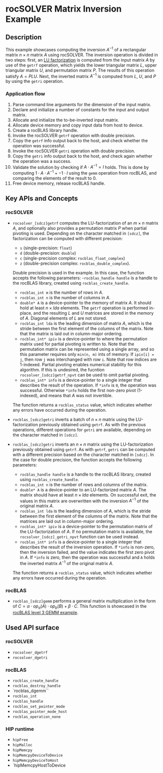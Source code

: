 # rocSOLVER Matrix Inversion Example

## Description
This example showcases computing the inversion $A^{-1}$ of a rectangular matrix $n\times n$ matrix $A$ using rocSOLVER. The inversion operation is divided in two steps: first, an [LU factorization](https://en.wikipedia.org/wiki/LU_decomposition) is computed from the input matrix $A$ by use of the `getrf` operation, which yields the lower triangular matrix $L$, upper triangular matrix $U$, and permutation matrix $P$. The results of this operation satisfy $A = PLU$. Next, the inverted matrix $A^{-1}$ is computed from $L$, $U$, and $P$ by using the `getri` operation.

### Application flow
1. Parse command line arguments for the dimension of the input matrix.
2. Declare and initialize a number of constants for the input and output matrix.
3. Allocate and initialize the to-be-inverted input matrix.
4. Allocate device memory and copy input data from host to device.
5. Create a rocBLAS library handle.
6. Invoke the rocSOLVER `getrf` operation with double precision.
7. Copy the `getrf` info output back to the host, and check whether the operation was successful.
9. Invoke the rocSOLVER `getri` operation with double precision.
10. Copy the `getri` info output back to the host, and check again whether the operation was a success.
11. Validate the solution by checking if $A\cdot A^{-1} = I$ holds. This is done by computing $1\cdot A \cdot A^{-1} + -1 \cdot I$ using the `gemm` operation from rocBLAS, and comparing the elements of the result to 0.
12. Free device memory, release rocBLAS handle.

## Key APIs and Concepts
### rocSOLVER
- `rocsolver_[sdcz]getrf` computes the LU-factorization of an $m\times n$ matrix $A$, and optionally also provides a permutation matrix $P$ when partial pivoting is used. Depending on the character matched in `[sdcz]`, the factorization can be computed with different precision:
    - `s` (single-precision: `float`)
    - `d` (double-precision: `double`)
    - `c` (single-precision complex: `rocblas_float_complex`)
    - `z` (double-precision complex: `rocblas_double_complex`).

    Double precision is used in the example. In this case, the function accepts the following parameters:
    -`rocblas_handle handle` is a handle to the rocBLAS library, created using `rocblas_create_handle`.
    - `rocblas_int m` is the number of rows in $A$.
    - `rocblas_int n` is the number of columns in $A$.
    - `double* A` is a device-pointer to the memory of matrix $A$. It should hold at least $n\times lda$ elements. The `getrf` operation is performed in-place, and the resulting $L$ and $U$ matrices are stored in the memory of $A$. Diagonal elements of $L$ are not stored.
    - `rocblas_int lda` is the leading dimension of matrix $A$, which is the stride between the first element of the columns of the matrix. Note that the matrix is laid out in column-major ordering.
    - `rocblas_int* ipiv` is a device-pointer to where the permutation matrix used for partial pivoting is written to. Note that the permutation matrix can be represented using a single array, and so this parameter requires only `min(n, m)` ints of memory. If `ipiv[i] = j`, then row `j` was interchanged with row `i`. Note that row indices are 1-indexed. Partial pivoting enables numerical stability for this algorithm. If this is undesired, the fucntion `rocsolver_[sdcz]getrf_npvt` can be used to omit partial pivoting.
    - `rocblas_int* info` is a device-pointer to a single integer that describes the result of the operation. If `*info` is `0`, the operation was successful. Otherwise `*info` holds the first non-zero pivot (1-indexed), and means that $A$ was not invertible.

    The function returns a `rocblas_status` value, which indicates whether any errors have occurred during the operation.

- `rocblas_[sdcz]getri` inverts a batch of $n\times n$ matrix using the LU-factorization previously obtained using `getrf`. As with the previous operations, different operations for `getri` are available, depending on the character matched in `[sdcz]`.
- `rocblas_[sdcz]getri` inverts an $n\times n$ matrix using the LU-factorization previously obtained using `getrf`. As with `getrf`, `getri` can be computed with a different precision based on the character matched in `[sdcz]`.
    In the case for double precision, the function accepts the following parameters:
    - `rocblas_handle handle` is a handle to the rocBLAS library, created using `rocblas_create_handle`.
    - `rocblas_int n` is the number of rows and columns of the matrix.
    - `double* A` is a device-pointer to an LU-factorized matrix $A$. The matrix should have at least $n\times lda$ elements. On successful exit, the values in this matrix are overwritten with the inversion $A^{-1}$ of the original matrix $A$.
    - `rocblas_int lda` is the leading dimension of $A$, which is the stride between the first element of the columns of the matrix. Note that the matrices are laid out in column-major ordering.
    - `rocblas_int* ipiv` is a device-pointer to the permutation matrix of the LU-factorization of $A$. If no permutation matrix is available, the `rocsolver_[sdcz]_getri_npvt` function can be used instead.
    - `rocblas_int* info` is a device-pointer to a single integer that describes the result of the inversion operation. If `*info` is non-zero, then the inversion failed, and the value indicates the first zero pivot in $A$. If `*info` is zero, then the operation was successful and `A` holds the inverted matrix $A^{-1}$ of the original matrix $A$.

    The function returns a `rocblas_status` value, which indicates whether any errors have occurred during the operation.

### rocBLAS
- `rocblas_[sdcz]gemm` performs a general matrix multiplication in the form of $C = \alpha\cdot op_a(A)\cdot op_b(B) + \beta\cdot C$. This function is showcased in the [rocBLAS level 3 GEMM example](/Libraries/rocBLAS/level_3/gemm/).

## Used API surface
### rocSOLVER
- `rocsolver_dgetrf`
- `rocsolver_dgetri`

### rocBLAS
- `rocblas_create_handle`
- `rocblas_destroy_handle`
- `rocblas_dgemm``
- `rocblas_int`
- `rocblas_handle`
- `rocblas_set_pointer_mode`
- `rocblas_pointer_mode_host`
- `rocblas_operation_none`

### HIP runtime
- `hipFree`
- `hipMalloc`
- `hipMemcpy`
- `hipMemcpyDeviceToDevice`
- `hipMemcpyDeviceToHost`
- `hipMemcpyHostToDevice
